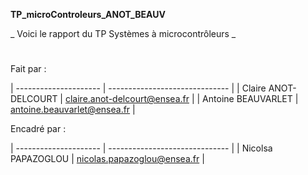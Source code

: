 **TP_microControleurs_ANOT_BEAUV**

_ Voici le rapport du TP Systèmes à microcontrôleurs _

#

Fait par : 

| --------------------- | ------------------------------ |
| Claire ANOT-DELCOURT  | claire.anot-delcourt@ensea.fr  |
| Antoine BEAUVARLET    | antoine.beauvarlet@ensea.fr    |
             

Encadré par :

| --------------------- | ------------------------------ |
| Nicolsa PAPAZOGLOU    | nicolas.papazoglou@ensea.fr    |


#